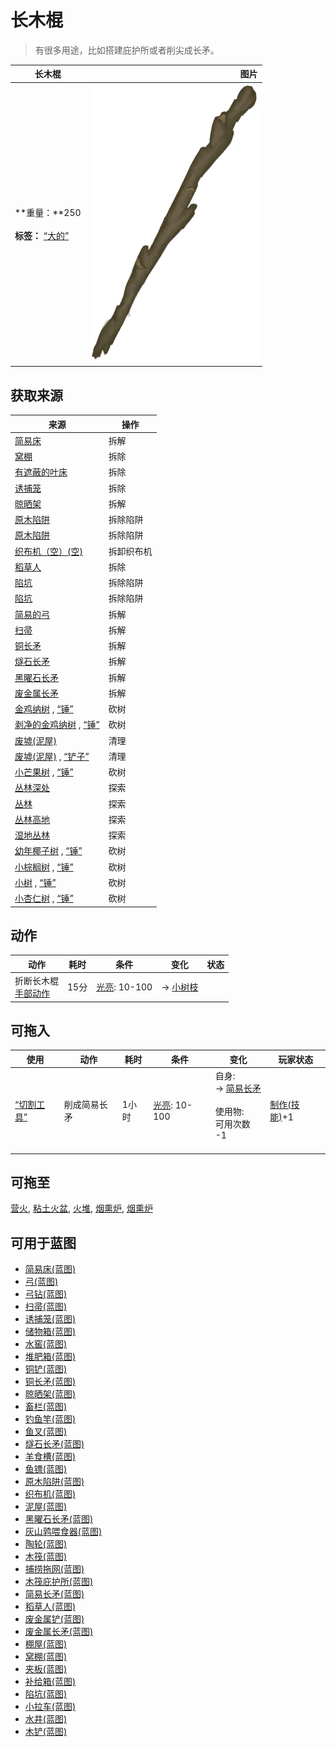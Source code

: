 # 长木棍  
> 有很多用途，比如搭建庇护所或者削尖成长矛。  
  
  长木棍  |   图片   
 ----  |  ----:   
 **重量：**250<br><br>**标签：**	[“大的”](tag_Large.md)  |  ![](Sprite/StickLong.png)   
  
## 获取来源  
来源  |  操作  
----  |  ----  
[简易床](BedRustic.md)  |  拆解  
[窝棚](Shelter.md)  |  拆除  
[有遮蔽的叶床](ShelteredLeafBed.md)  |  拆除  
[诱捕笼](CageTrap.md)  |  拆除  
[晾晒架](DryingRack.md)  |  拆解  
[原木陷阱](LogTrap.md)  |  拆除陷阱  
[原木陷阱](LogTrapTriggered.md)  |  拆除陷阱  
[织布机（空）(空)](LoomEmpty.md)  |  拆卸织布机  
[稻草人](Scarecrow.md)  |  拆除  
[陷坑](TrappingPit.md)  |  拆除陷阱  
[陷坑](TrappingPitTriggered.md)  |  拆除陷阱  
[简易的弓](BowRustic.md)  |  拆解  
[扫帚](Broom.md)  |  拆解  
[铜长矛](SpearCopper.md)  |  拆解  
[燧石长矛](SpearFlint.md)  |  拆解  
[黑曜石长矛](SpearObsidian.md)  |  拆解  
[废金属长矛](SpearScrap.md)  |  拆解  
[金鸡纳树](CinchonaTree.md) , [“锤”](tag_Axe.md)  |  砍树  
[剥净的金鸡纳树](CinchonaTreeCleared.md) , [“锤”](tag_Axe.md)  |  砍树  
[废墟(泥屋)](Debris.md)  |  清理  
[废墟(泥屋)](Debris.md) , [“铲子”](tag_Shovel.md)  |  清理  
[小芒果树](MangoTreeYoung.md) , [“锤”](tag_Axe.md)  |  砍树  
[丛林深处](DeepJungle.md)  |  探索  
[丛林](Jungle.md)  |  探索  
[丛林高地](JungleHighlands.md)  |  探索  
[湿地丛林](Wetlands.md)  |  探索  
[幼年椰子树](PalmTreeYoung.md) , [“锤”](tag_Axe.md)  |  砍树  
[小棕榈树](SmallPalm.md) , [“锤”](tag_Axe.md)  |  砍树  
[小树](SmallTree.md) , [“锤”](tag_Axe.md)  |  砍树  
[小杏仁树](TropicalAlmondTreeYoung.md) , [“锤”](tag_Axe.md)  |  砍树  
## 动作  
动作  |  耗时  |  条件  |  变化  |  状态  
----  |  ----  |  ----  |  ----  |  ----  
折断长木棍<br>[手部动作](HandAction.md)  |  15分  |  [光亮](Light.md): 10-100  |  → [小树枝](Sticks.md)<br>  |    
## 可拖入  
使用  |  动作  |  耗时  |  条件  |  变化  |  玩家状态  
----  |  ----  |  ----  |  ----  |  ----  |  ----  
[“切割工具”](tag_Cutter.md)  |  削成简易长矛  |  1小时  |  [光亮](Light.md): 10-100  |  自身:<br>→ [简易长矛](SpearRustic.md)<br><br>使用物:<br>可用次数  -1<br><br>  |  [制作(技能)](Skill_Crafting.md)+1  
## 可拖至  
[营火](Campfire.md), [粘土火盆](ClayFirePit.md), [火堆](Fire.md), [烟熏炉](Smoker.md), [烟熏炉](SmokerPlastic.md)  
## 可用于蓝图  
- [简易床(蓝图)](Bp_BedRustic.md)  
- [弓(蓝图)](Bp_Bow.md)  
- [弓钻(蓝图)](Bp_BowDrill.md)  
- [扫帚(蓝图)](Bp_Broom.md)  
- [诱捕笼(蓝图)](Bp_CageTrap.md)  
- [储物箱(蓝图)](Bp_Chest.md)  
- [水窖(蓝图)](Bp_Cistern.md)  
- [堆肥箱(蓝图)](Bp_CompostBin.md)  
- [铜铲(蓝图)](Bp_CopperShovel.md)  
- [铜长矛(蓝图)](Bp_CopperSpear.md)  
- [晾晒架(蓝图)](Bp_DryingRack.md)  
- [畜栏(蓝图)](Bp_Enclosure.md)  
- [钓鱼竿(蓝图)](Bp_FishingRod.md)  
- [鱼叉(蓝图)](Bp_FishingSpear.md)  
- [燧石长矛(蓝图)](Bp_FlintSpear.md)  
- [羊食槽(蓝图)](Bp_GoatFeeder.md)  
- [鱼镖(蓝图)](Bp_Harpoon.md)  
- [原木陷阱(蓝图)](Bp_LogTrap.md)  
- [织布机(蓝图)](Bp_Loom.md)  
- [泥屋(蓝图)](Bp_MudHut.md)  
- [黑曜石长矛(蓝图)](Bp_ObsidianSpear.md)  
- [灰山鹑喂食器(蓝图)](Bp_PartridgeFeeder.md)  
- [陶轮(蓝图)](Bp_PotteryWheel.md)  
- [木筏(蓝图)](Bp_Raft.md)  
- [捕捞拖网(蓝图)](Bp_RaftFishTrap.md)  
- [木筏庇护所(蓝图)](Bp_RaftShelter.md)  
- [简易长矛(蓝图)](Bp_RusticSpear.md)  
- [稻草人(蓝图)](Bp_Scarecrow.md)  
- [废金属铲(蓝图)](Bp_ScrapShovel.md)  
- [废金属长矛(蓝图)](Bp_ScrapSpear.md)  
- [棚屋(蓝图)](Bp_Shed.md)  
- [窝棚(蓝图)](Bp_Shelter.md)  
- [夹板(蓝图)](Bp_Splint.md)  
- [补给箱(蓝图)](Bp_SupplyChest.md)  
- [陷坑(蓝图)](Bp_TrappingPit.md)  
- [小拉车(蓝图)](Bp_Travois.md)  
- [水井(蓝图)](Bp_Well.md)  
- [木铲(蓝图)](Bp_WoodenShovel.md)  
  
  
